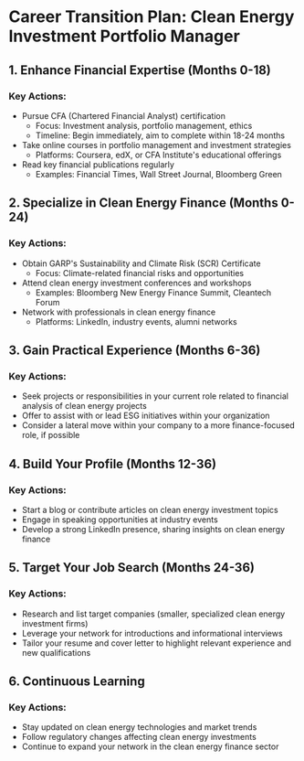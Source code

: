 # Career Transition Plan: Clean Energy Investment Portfolio Manager

## 1. Enhance Financial Expertise (Months 0-18)

### Key Actions:
- Pursue CFA (Chartered Financial Analyst) certification
  - Focus: Investment analysis, portfolio management, ethics
  - Timeline: Begin immediately, aim to complete within 18-24 months
- Take online courses in portfolio management and investment strategies
  - Platforms: Coursera, edX, or CFA Institute's educational offerings
- Read key financial publications regularly
  - Examples: Financial Times, Wall Street Journal, Bloomberg Green

## 2. Specialize in Clean Energy Finance (Months 0-24)

### Key Actions:
- Obtain GARP's Sustainability and Climate Risk (SCR) Certificate
  - Focus: Climate-related financial risks and opportunities
- Attend clean energy investment conferences and workshops
  - Examples: Bloomberg New Energy Finance Summit, Cleantech Forum
- Network with professionals in clean energy finance
  - Platforms: LinkedIn, industry events, alumni networks

## 3. Gain Practical Experience (Months 6-36)

### Key Actions:
- Seek projects or responsibilities in your current role related to financial analysis of clean energy projects
- Offer to assist with or lead ESG initiatives within your organization
- Consider a lateral move within your company to a more finance-focused role, if possible

## 4. Build Your Profile (Months 12-36)

### Key Actions:
- Start a blog or contribute articles on clean energy investment topics
- Engage in speaking opportunities at industry events
- Develop a strong LinkedIn presence, sharing insights on clean energy finance

## 5. Target Your Job Search (Months 24-36)

### Key Actions:
- Research and list target companies (smaller, specialized clean energy investment firms)
- Leverage your network for introductions and informational interviews
- Tailor your resume and cover letter to highlight relevant experience and new qualifications

## 6. Continuous Learning

### Key Actions:
- Stay updated on clean energy technologies and market trends
- Follow regulatory changes affecting clean energy investments
- Continue to expand your network in the clean energy finance sector
